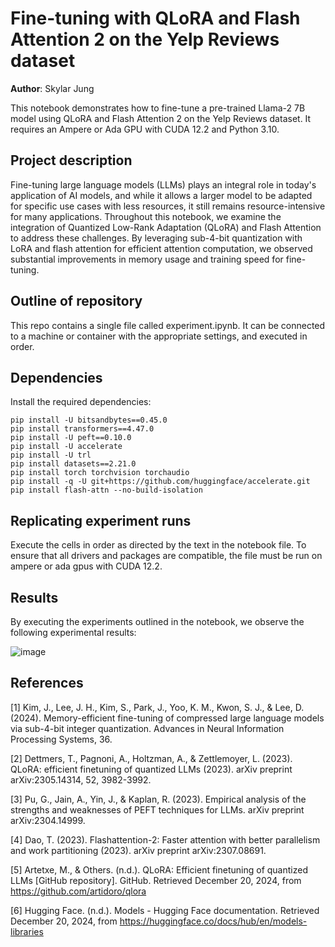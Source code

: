# Fine-tuning with QLoRA and Flash Attention 2 on the Yelp Reviews dataset
**Author**: Skylar Jung

This notebook demonstrates how to fine-tune a pre-trained Llama-2 7B model using QLoRA and Flash Attention 2 on the Yelp Reviews dataset. It requires an Ampere or Ada GPU with CUDA 12.2 and Python 3.10.

## Project description
Fine-tuning large language models (LLMs) plays an integral role in today's application of AI models, and while it allows a larger model to be adapted for specific use cases with less resources, it still remains resource-intensive for many applications. Throughout this notebook, we examine the integration of Quantized Low-Rank Adaptation (QLoRA) and Flash Attention to address these challenges. By leveraging sub-4-bit quantization with LoRA and flash attention for efficient attention computation, we observed substantial improvements in memory usage and training speed for fine-tuning. 

## Outline of repository
This repo contains a single file called experiment.ipynb. It can be connected to a machine or container with the appropriate settings, and executed in order.

## Dependencies

Install the required dependencies:

```
pip install -U bitsandbytes==0.45.0
pip install transformers==4.47.0
pip install -U peft==0.10.0
pip install -U accelerate
pip install -U trl
pip install datasets==2.21.0
pip install torch torchvision torchaudio
pip install -q -U git+https://github.com/huggingface/accelerate.git
pip install flash-attn --no-build-isolation
```

## Replicating experiment runs

Execute the cells in order as directed by the text in the notebook file. To ensure that all drivers and packages are compatible, the file must be run on ampere or ada gpus with CUDA 12.2.

## Results
By executing the experiments outlined in the notebook, we observe the following experimental results:

![image](https://github.com/user-attachments/assets/fda415d9-90f3-42ba-a9ae-f1a085c348fc)


## References
[1] Kim, J., Lee, J. H., Kim, S., Park, J., Yoo, K. M., Kwon, S. J., & Lee, D. (2024). Memory-efficient fine-tuning of compressed large language models via sub-4-bit integer quantization. Advances in Neural Information Processing Systems, 36.

[2] Dettmers, T., Pagnoni, A., Holtzman, A., & Zettlemoyer, L. (2023). QLoRA: efficient finetuning of quantized LLMs (2023). arXiv preprint arXiv:2305.14314, 52, 3982-3992.

[3] Pu, G., Jain, A., Yin, J., & Kaplan, R. (2023). Empirical analysis of the strengths and weaknesses of PEFT techniques for LLMs. arXiv preprint arXiv:2304.14999.

[4] Dao, T. (2023). Flashattention-2: Faster attention with better parallelism and work partitioning (2023). arXiv preprint arXiv:2307.08691.

[5] Artetxe, M., & Others. (n.d.). QLoRA: Efficient finetuning of quantized LLMs [GitHub repository]. GitHub. Retrieved December 20, 2024, from https://github.com/artidoro/qlora

[6] Hugging Face. (n.d.). Models - Hugging Face documentation. Retrieved December 20, 2024, from https://huggingface.co/docs/hub/en/models-libraries
